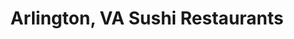 ---
layout: city
title: Arlington, VA Sushi Restaurants
permalink: /virginia/arlington/
stateAbbr: VA
stateName: Virginia
cityName: Arlington
---